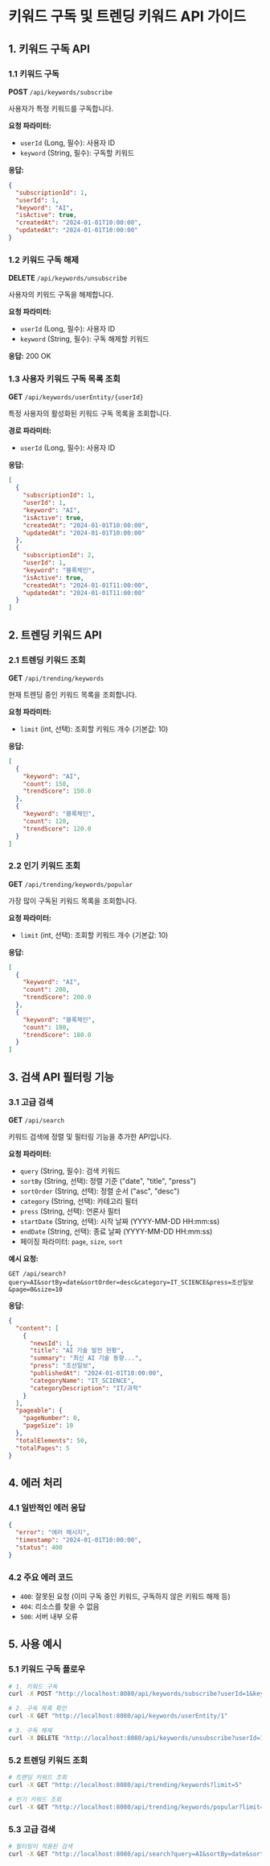 # 키워드 구독 및 트렌딩 키워드 API 가이드

## 1. 키워드 구독 API

### 1.1 키워드 구독
**POST** `/api/keywords/subscribe`

사용자가 특정 키워드를 구독합니다.

**요청 파라미터:**
- `userId` (Long, 필수): 사용자 ID
- `keyword` (String, 필수): 구독할 키워드

**응답:**
```json
{
  "subscriptionId": 1,
  "userId": 1,
  "keyword": "AI",
  "isActive": true,
  "createdAt": "2024-01-01T10:00:00",
  "updatedAt": "2024-01-01T10:00:00"
}
```

### 1.2 키워드 구독 해제
**DELETE** `/api/keywords/unsubscribe`

사용자의 키워드 구독을 해제합니다.

**요청 파라미터:**
- `userId` (Long, 필수): 사용자 ID
- `keyword` (String, 필수): 구독 해제할 키워드

**응답:** 200 OK

### 1.3 사용자 키워드 구독 목록 조회
**GET** `/api/keywords/userEntity/{userId}`

특정 사용자의 활성화된 키워드 구독 목록을 조회합니다.

**경로 파라미터:**
- `userId` (Long, 필수): 사용자 ID

**응답:**
```json
[
  {
    "subscriptionId": 1,
    "userId": 1,
    "keyword": "AI",
    "isActive": true,
    "createdAt": "2024-01-01T10:00:00",
    "updatedAt": "2024-01-01T10:00:00"
  },
  {
    "subscriptionId": 2,
    "userId": 1,
    "keyword": "블록체인",
    "isActive": true,
    "createdAt": "2024-01-01T11:00:00",
    "updatedAt": "2024-01-01T11:00:00"
  }
]
```

## 2. 트렌딩 키워드 API

### 2.1 트렌딩 키워드 조회
**GET** `/api/trending/keywords`

현재 트렌딩 중인 키워드 목록을 조회합니다.

**요청 파라미터:**
- `limit` (int, 선택): 조회할 키워드 개수 (기본값: 10)

**응답:**
```json
[
  {
    "keyword": "AI",
    "count": 150,
    "trendScore": 150.0
  },
  {
    "keyword": "블록체인",
    "count": 120,
    "trendScore": 120.0
  }
]
```

### 2.2 인기 키워드 조회
**GET** `/api/trending/keywords/popular`

가장 많이 구독된 키워드 목록을 조회합니다.

**요청 파라미터:**
- `limit` (int, 선택): 조회할 키워드 개수 (기본값: 10)

**응답:**
```json
[
  {
    "keyword": "AI",
    "count": 200,
    "trendScore": 200.0
  },
  {
    "keyword": "블록체인",
    "count": 180,
    "trendScore": 180.0
  }
]
```

## 3. 검색 API 필터링 기능

### 3.1 고급 검색
**GET** `/api/search`

키워드 검색에 정렬 및 필터링 기능을 추가한 API입니다.

**요청 파라미터:**
- `query` (String, 필수): 검색 키워드
- `sortBy` (String, 선택): 정렬 기준 ("date", "title", "press")
- `sortOrder` (String, 선택): 정렬 순서 ("asc", "desc")
- `category` (String, 선택): 카테고리 필터
- `press` (String, 선택): 언론사 필터
- `startDate` (String, 선택): 시작 날짜 (YYYY-MM-DD HH:mm:ss)
- `endDate` (String, 선택): 종료 날짜 (YYYY-MM-DD HH:mm:ss)
- 페이징 파라미터: `page`, `size`, `sort`

**예시 요청:**
```
GET /api/search?query=AI&sortBy=date&sortOrder=desc&category=IT_SCIENCE&press=조선일보&page=0&size=10
```

**응답:**
```json
{
  "content": [
    {
      "newsId": 1,
      "title": "AI 기술 발전 현황",
      "summary": "최신 AI 기술 동향...",
      "press": "조선일보",
      "publishedAt": "2024-01-01T10:00:00",
      "categoryName": "IT_SCIENCE",
      "categoryDescription": "IT/과학"
    }
  ],
  "pageable": {
    "pageNumber": 0,
    "pageSize": 10
  },
  "totalElements": 50,
  "totalPages": 5
}
```

## 4. 에러 처리

### 4.1 일반적인 에러 응답
```json
{
  "error": "에러 메시지",
  "timestamp": "2024-01-01T10:00:00",
  "status": 400
}
```

### 4.2 주요 에러 코드
- `400`: 잘못된 요청 (이미 구독 중인 키워드, 구독하지 않은 키워드 해제 등)
- `404`: 리소스를 찾을 수 없음
- `500`: 서버 내부 오류

## 5. 사용 예시

### 5.1 키워드 구독 플로우
```bash
# 1. 키워드 구독
curl -X POST "http://localhost:8080/api/keywords/subscribe?userId=1&keyword=AI"

# 2. 구독 목록 확인
curl -X GET "http://localhost:8080/api/keywords/userEntity/1"

# 3. 구독 해제
curl -X DELETE "http://localhost:8080/api/keywords/unsubscribe?userId=1&keyword=AI"
```

### 5.2 트렌딩 키워드 조회
```bash
# 트렌딩 키워드 조회
curl -X GET "http://localhost:8080/api/trending/keywords?limit=5"

# 인기 키워드 조회
curl -X GET "http://localhost:8080/api/trending/keywords/popular?limit=5"
```

### 5.3 고급 검색
```bash
# 필터링이 적용된 검색
curl -X GET "http://localhost:8080/api/search?query=AI&sortBy=date&sortOrder=desc&category=IT_SCIENCE&page=0&size=10"
```
